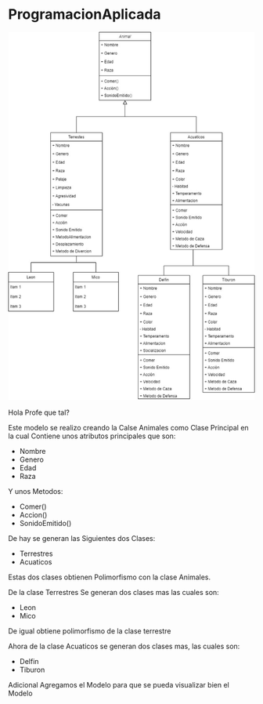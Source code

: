 # ProgramacionAplicada

![](Diagram.jpg)

Hola Profe que tal?

Este modelo se realizo creando la Calse Animales como Clase Principal en la cual Contiene unos atributos principales que son:
+ Nombre 
+ Genero
+ Edad
+ Raza

Y unos Metodos:

+ Comer()
+ Accion()
+ SonidoEmitido()

De hay se generan las Siguientes dos Clases:

- Terrestres 
- Acuaticos

Estas dos clases obtienen Polimorfismo con la clase Animales.

De la clase Terrestres Se generan dos clases mas las cuales son:
- Leon 
- Mico

De igual obtiene polimorfismo de la clase terrestre


Ahora de la clase Acuaticos se generan dos clases mas, las cuales son:
- Delfin
- Tiburon

Adicional Agregamos el Modelo para que se pueda visualizar bien el Modelo
